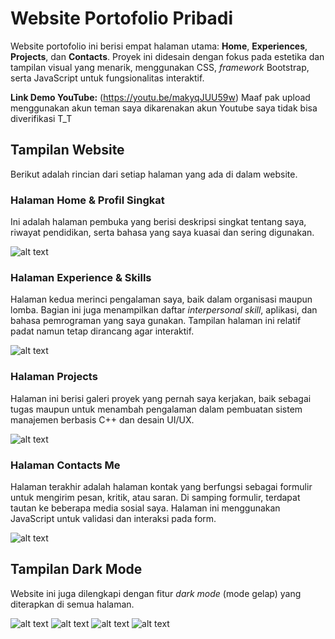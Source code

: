 # Website Portofolio Pribadi

Website portofolio ini berisi empat halaman utama: **Home**, **Experiences**, **Projects**, dan **Contacts**. Proyek ini didesain dengan fokus pada estetika dan tampilan visual yang menarik, menggunakan CSS, *framework* Bootstrap, serta JavaScript untuk fungsionalitas interaktif.

**Link Demo YouTube:** (https://youtu.be/makyqJUU59w) Maaf pak upload menggunakan akun teman saya dikarenakan akun Youtube saya tidak bisa diverifikasi T_T

## Tampilan Website

Berikut adalah rincian dari setiap halaman yang ada di dalam website.

### Halaman Home & Profil Singkat

Ini adalah halaman pembuka yang berisi deskripsi singkat tentang saya, riwayat pendidikan, serta bahasa yang saya kuasai dan sering digunakan.

![alt text](https://github.com/user-attachments/assets/70c62d35-44ef-4d7a-a5b4-27b79232904a)

### Halaman Experience & Skills

Halaman kedua merinci pengalaman saya, baik dalam organisasi maupun lomba. Bagian ini juga menampilkan daftar *interpersonal skill*, aplikasi, dan bahasa pemrograman yang saya gunakan. Tampilan halaman ini relatif padat namun tetap dirancang agar interaktif.

![alt text](https://github.com/user-attachments/assets/3e5d330a-2499-4f25-b9dc-16a395637e0e)

### Halaman Projects

Halaman ini berisi galeri proyek yang pernah saya kerjakan, baik sebagai tugas maupun untuk menambah pengalaman dalam pembuatan sistem manajemen berbasis C++ dan desain UI/UX.

![alt text](https://github.com/user-attachments/assets/3756020c-179a-415b-ba62-6ef02fd3ad89)

### Halaman Contacts Me

Halaman terakhir adalah halaman kontak yang berfungsi sebagai formulir untuk mengirim pesan, kritik, atau saran. Di samping formulir, terdapat tautan ke beberapa media sosial saya. Halaman ini menggunakan JavaScript untuk validasi dan interaksi pada form.

![alt text](https://github.com/user-attachments/assets/0d035be2-1afd-403a-8454-d9d06298c355)

## Tampilan Dark Mode

Website ini juga dilengkapi dengan fitur *dark mode* (mode gelap) yang diterapkan di semua halaman.

![alt text](https://github.com/user-attachments/assets/266a71d0-fb4d-450a-a25e-f54ea721c3c3)
![alt text](https://github.com/user-attachments/assets/897f0433-3e72-40bc-bfb8-2fa7a80c2e0b)
![alt text](https://github.com/user-attachments/assets/22051e99-b122-4fa0-85af-f75d542326ba)
![alt text](https://github.com/user-attachments/assets/26872aa8-6e7f-4671-8765-e7350d8c99ff)





